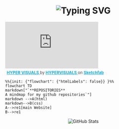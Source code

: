 

<div align="center">
    <h1>
        <img src="https://readme-typing-svg.herokuapp.com?font=Jetbrains+mono&size=40&duration=3000&color=0FFFFF&center=true&vCenter=true&width=435&lines=Hi+there...;I'm+ABHIJEETH✨;" alt="Typing SVG"/> 
    </h1>
</div>

<div class="sketchfab-embed-wrapper"> <iframe title="HYPER VISUALS" frameborder="0" allowfullscreen mozallowfullscreen="true" webkitallowfullscreen="true" allow="autoplay; fullscreen; xr-spatial-tracking" xr-spatial-tracking execution-while-out-of-viewport execution-while-not-rendered web-share src="https://sketchfab.com/models/e5dbd3b77b294b5e98506a77a9ee676a/embed?ui_theme=dark"> </iframe> <p style="font-size: 13px; font-weight: normal; margin: 5px; color: #4A4A4A;"> <a href="https://sketchfab.com/3d-models/hyper-visuals-e5dbd3b77b294b5e98506a77a9ee676a?utm_medium=embed&utm_campaign=share-popup&utm_content=e5dbd3b77b294b5e98506a77a9ee676a" target="_blank" rel="nofollow" style="font-weight: bold; color: #1CAAD9;"> HYPER VISUALS </a> by <a href="https://sketchfab.com/hypervisuals?utm_medium=embed&utm_campaign=share-popup&utm_content=e5dbd3b77b294b5e98506a77a9ee676a" target="_blank" rel="nofollow" style="font-weight: bold; color: #1CAAD9;"> HYPERVISUALS </a> on <a href="https://sketchfab.com?utm_medium=embed&utm_campaign=share-popup&utm_content=e5dbd3b77b294b5e98506a77a9ee676a" target="_blank" rel="nofollow" style="font-weight: bold; color: #1CAAD9;">Sketchfab</a></p></div>

```mermaid
%%{init: {"flowchart": {"htmlLabels": false}} }%%
flowchart TD
markdown["`**REPOSITORIES**
A mindmap for my github repositories`"]    
markdown -->A(html)
markdown-->B(css)
A-->re1[main Website]
B-->re1
```

<div align="center">
    <img src="https://github-readme-stats.vercel.app/api?username=ABHIJEETH-V-N&show_icons=true&theme=dark" alt="GitHub Stats" />

</div>
